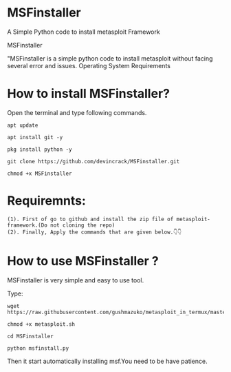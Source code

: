 # MSFinstaller
A Simple Python code to install metasploit Framework

MSFinstaller

"MSFinstaller is a simple python code to install metasploit without facing several error and issues.
Operating System Requirements


# How to install MSFinstaller?

Open the terminal and type following commands.

    apt update

    apt install git -y

    pkg install python -y

    git clone https://github.com/devincrack/MSFinstaller.git

    chmod +x MSFinstaller


# Requiremnts: 
     
    (1). First of go to github and install the zip file of metasploit-framework.(Do not cloning the repo)
    (2). Finally, Apply the commands that are given below.👇👇
    

# How to use MSFinstaller ?

MSFinstaller is very simple and easy to use tool.

     
Type: 

    wget https://raw.githubusercontent.com/gushmazuko/metasploit_in_termux/master/metasploit.sh  

    chmod +x metasploit.sh

    cd MSFinstaller

    python msfinstall.py

Then it start automatically installing msf.You need to be have patience.





